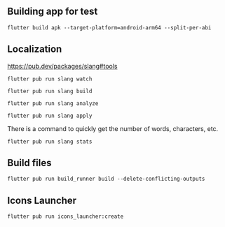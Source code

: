 
## Building app for test
```shell
flutter build apk --target-platform=android-arm64 --split-per-abi
```

## Localization
https://pub.dev/packages/slang#tools
```shell
flutter pub run slang watch
```
```shell
flutter pub run slang build
```
```shell
flutter pub run slang analyze
```
```shell
flutter pub run slang apply
```
There is a command to quickly get the number of words, characters, etc.
```shell
flutter pub run slang stats
```

## Build files
```shell
flutter pub run build_runner build --delete-conflicting-outputs
```

## Icons Launcher
```shell
flutter pub run icons_launcher:create
```
